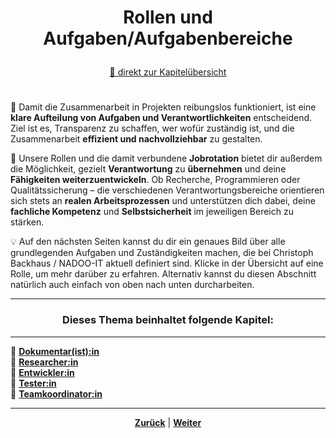# <p align="center">Rollen und Aufgaben/Aufgabenbereiche</p>
<p align="center"><a href="#dieses-thema-beinhaltet-folgende-kapitel">🚀 direkt zur Kapitelübersicht</a></p>

#

🎯 Damit die Zusammenarbeit in Projekten reibungslos funktioniert, ist eine **klare Aufteilung von Aufgaben und Verantwortlichkeiten** entscheidend. Ziel ist es, Transparenz zu schaffen, wer wofür zuständig ist, und die Zusammenarbeit **effizient und nachvollziehbar** zu gestalten. 

🚀 Unsere Rollen und die damit verbundene **Jobrotation** bietet dir außerdem die Möglichkeit, gezielt **Verantwortung** zu **übernehmen** und deine **Fähigkeiten weiterzuentwickeln**. Ob Recherche, Programmieren oder Qualitätssicherung – die verschiedenen Verantwortungsbereiche orientieren sich stets an **realen Arbeitsprozessen** und unterstützen dich dabei, deine **fachliche Kompetenz** und **Selbstsicherheit** im jeweiligen Bereich zu stärken. 

💡 Auf den nächsten Seiten kannst du dir ein genaues Bild über alle grundlegenden Aufgaben und Zuständigkeiten machen, die bei Christoph Backhaus / NADOO-IT aktuell definiert sind. Klicke in der Übersicht auf eine Rolle, um mehr darüber zu erfahren. Alternativ kannst du diesen Abschnitt natürlich auch einfach von oben nach unten durcharbeiten.

---

### <p align="center">Dieses Thema beinhaltet folgende Kapitel:</p>
---

🔹 [**Dokumentar(ist):in**](/docs/02-arbeiten_bei_nadoo/01-rollen_und_aufgaben/01-dokumentar/README.md) <br>
🔹 [**Researcher:in**](/docs/02-arbeiten_bei_nadoo/01-rollen_und_aufgaben/02-researcher/README.md) <br>
🔹 [**Entwickler:in**](/docs/02-arbeiten_bei_nadoo/01-rollen_und_aufgaben/03-entwickler/README.md) <br>
🔹 [**Tester:in**](/docs/02-arbeiten_bei_nadoo/01-rollen_und_aufgaben/04-tester/README.md) <br> <!-- zur Tester-Rolle: bisher nirgends definiert, sollte aber mit aufgenommen werden -->
🔹 [**Teamkoordinator:in**](/docs/02-arbeiten_bei_nadoo/01-rollen_und_aufgaben/05-teamkoordinator/README.md) <br>

---

<p align="center"><a href="/docs/02-arbeiten_bei_nadoo/README.md"><strong>Zurück</strong></a> | <a href="/docs/02-arbeiten_bei_nadoo/01-rollen_und_aufgaben/01-dokumentar/README.md"><strong>Weiter</strong></a></p>
